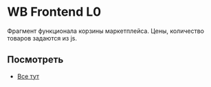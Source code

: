 # WB Frontend L0

Фрагмент функционала корзины маркетплейса. Цены, количество товаров задаются из js. 


## Посмотреть

- [Все тут](https://dashinin.github.io/wb_L0/)